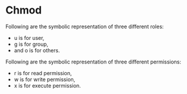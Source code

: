 # Chmod

Following are the symbolic representation of three different roles:
* u is for user,
* g is for group,
* and o is for others.

Following are the symbolic representation of three different permissions:
* r is for read permission,
* w is for write permission,
* x is for execute permission.